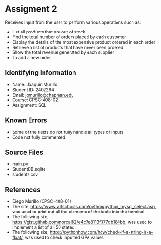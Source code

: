 # Assigment 2
Receives input from the user to perform various operations such as:
* List all products that are out of stock
* Find the total number of orders placed by each customer
* Display the details of the most expensive product ordered in each order
* Retrieve a list of products that have never been ordered
* Show the total revenue generated by each supplier
* To add a new order

## Identifying Information

* Name: Joaquin Murillo
* Student ID: 2402264
* Email: jomurillo@chapman.edu
* Course: CPSC-408-02
* Assignment: SQL

## Known Errors
* Some of the fields do not fully handle all types of inputs
* Code not fully commented

## Source Files  
* main.py
* StudentDB.sqlite
* students.csv

## References
* Diego Murillo (CPSC-408-01)
* The site, https://www.w3schools.com/python/python_mysql_select.asp, was used to print out all the elements of the table into the terminal
* The following site, https://gist.github.com/norcal82/e4c7e8113f377db184bb, was used to implement a list of all 50 states
* The following site, https://pythonhow.com/how/check-if-a-string-is-a-float/, was used to check inputted GPA values
